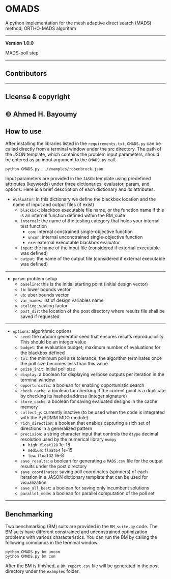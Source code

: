 # OMADS
A python implementation for the mesh adaptive direct search (MADS) method; ORTHO-MADS algorithm

---

**Version 1.0.0**

MADS-poll step

---

## Contributors

---

## License & copyright

© Ahmed H. Bayoumy 
---
## How to use

After installing the libraries listed in the `requirements.txt`, `OMADS.py` can be called directly from a 
terminal window under the src directory. The path of the JSON template, which contains the problem input parameters, 
should be entered as an input argument to the `OMADS.py` call. 

```commandline
python OMADS.py ../examples/rosenbrock.json
```

Input parameters are provided in the `JASON` template using predefined attributes (keywords) under three dictionaries; 
evaluator, param, and options. Here is a brief description of each dictionary and its attributes.

* `evaluator`: in this dictionary we define the blackbox location and the name of input and output files (if exist)
  * `blackbox`: blackbox executable file name, or the function name if this is an internal function defined within the BM_suite
  * `internal`: the name of the testing category that holds your internal test function
    * `con`: internal constrained single-objective function
    * `uncon`: internal unconctrained single-objective function
    * `exe`: external executable blackbox evaluator
  * `input`: the name of the input file (considered if external executable was defined)
  * `output`: the name of the output file (considered if external executable was defined)
---
* `param`: problem setup
  * `baseline`: this is the initial starting point (initial design vector)
  * `lb`: lower bounds vector
  * `ub`: uber bounds vector
  * `var_names`: list of design variables name
  * `scaling`: scaling factor
  * `post_dir`: the location of the post directory where results file shall be saved if requested
---
* `options`: algorithmic options
  * `seed`: the random generator seed that ensures results reproducibility. This should be an integer value
  * `budget`: the evaluation budget; maximum number of evaluations for the blackbox defined
  * `tol`: the minimum poll size tolerance; the algorithm terminates once the poll size becomes less than this value
  * `psize_init`: initial poll size
  * `display`: a boolean for displaying verbose outputs per iteration in the terminal window
  * `opportunistic`: a boolean for enabling opportunistic search
  * `check_cache`: a boolean for checking if the current point is a duplicate by checking its hashed address (integer signature)
  * `store_cache`: a boolean for saving evaluated designs in the cache memory
  * `collect_y`: currently inactive (to be used when the code is integrated with the PyADMM MDO module)
  * `rich_direction`: a boolean that enables capturing a rich set of directions in a generalized pattern
  * `precision`: a string character input that controls the `dtype` decimal resolution used by the numerical library `numpy`
    * `high`: `float128` 1e-18
    * `medium`: `float64` 1e-15
    * `low`: `float32` 1e-8
  * `save_results`: a boolean for generating a `MADS.csv` file for the output results under the post directory
  * `save_coordinates`: saving poll coordinates (spinners) of each iteration in a JASON dictionary template that can be used for visualization
  * `save_all_best`: a boolean for saving only incumbent solutions
  * `parallel_mode`: a boolean for parallel computation of the poll set
---
  
## Benchmarking

Two benchmarking (BM) suits are provided in the `BM_suite.py` code. The BM suits have different constrained and 
unconstrained optimization problems with various characteristics. You can run the BM by calling the following commands 
in the terminal window. 
```commandline
python OMADS.py bm uncon
python OMADS.py bm con
```

After the BM is finished, a `BM_report.csv` file will be generated in the post directory under 
the `examples` folder.
